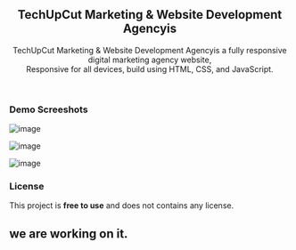 <div align="center">
  
 
  <br />
  <br />

  <h2 align="center">TechUpCut Marketing & Website Development Agencyis</h2>

TechUpCut Marketing & Website Development Agencyis a fully responsive digital marketing agency website, <br />Responsive for all devices, build using HTML, CSS, and JavaScript.

  

</div>

<br />

### Demo Screeshots

![image](https://github.com/AMAN-DIV/TechUpCut-Service-Website/assets/125110120/89e4aab3-b7e1-4697-aa80-96d64981d0a6)


![image](https://github.com/AMAN-DIV/TechUpCut-Service-Website/assets/125110120/f614a760-c8e3-4c5f-bd9d-cacd46639815)

![image](https://github.com/AMAN-DIV/TechUpCut-Service-Website/assets/125110120/9b3137c7-8b09-4528-aaf6-fc4825be2b8a)











### License

This project is **free to use** and does not contains any license.
## we are working on it.
